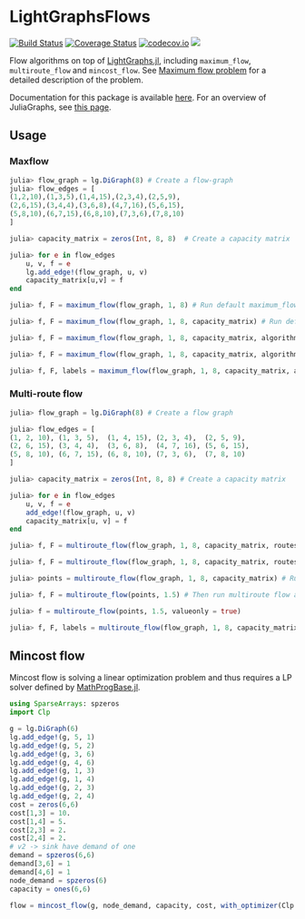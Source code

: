 # LightGraphsFlows

[![Build Status](https://travis-ci.org/JuliaGraphs/LightGraphsFlows.jl.svg?branch=master)](https://travis-ci.org/JuliaGraphs/LightGraphsFlows.jl)
[![Coverage Status](https://coveralls.io/repos/github/JuliaGraphs/LightGraphsFlows.jl/badge.svg?branch=master)](https://coveralls.io/github/JuliaGraphs/LightGraphsFlows.jl?branch=master)
[![codecov.io](http://codecov.io/github/JuliaGraphs/LightGraphsFlows.jl/coverage.svg?branch=master)](http://codecov.io/github/JuliaGraphs/LightGraphsFlows.jl?branch=master)
[![](https://img.shields.io/badge/docs-latest-blue.svg)](https://juliagraphs.github.io/LightGraphsFlows.jl/dev/)

Flow algorithms on top of [LightGraphs.jl](https://github.com/JuliaGraphs/LightGraphs.jl),
including `maximum_flow`, `multiroute_flow` and `mincost_flow`. 
See [Maximum flow problem](https://en.wikipedia.org/wiki/Maximum_flow_problem)
for a detailed description of the problem.

Documentation for this package is available [here](https://juliagraphs.github.io/LightGraphsFlows.jl/latest/). For an overview of JuliaGraphs, see [this page](https://juliagraphs.github.io/).

## Usage

### Maxflow 

```julia
julia> flow_graph = lg.DiGraph(8) # Create a flow-graph
julia> flow_edges = [
(1,2,10),(1,3,5),(1,4,15),(2,3,4),(2,5,9),
(2,6,15),(3,4,4),(3,6,8),(4,7,16),(5,6,15),
(5,8,10),(6,7,15),(6,8,10),(7,3,6),(7,8,10)
]

julia> capacity_matrix = zeros(Int, 8, 8)  # Create a capacity matrix

julia> for e in flow_edges
    u, v, f = e
    lg.add_edge!(flow_graph, u, v)
    capacity_matrix[u,v] = f
end

julia> f, F = maximum_flow(flow_graph, 1, 8) # Run default maximum_flow (push-relabel) without the capacity_matrix

julia> f, F = maximum_flow(flow_graph, 1, 8, capacity_matrix) # Run default maximum_flow with the capacity_matrix

julia> f, F = maximum_flow(flow_graph, 1, 8, capacity_matrix, algorithm=EdmondsKarpAlgorithm()) # Run Edmonds-Karp algorithm

julia> f, F = maximum_flow(flow_graph, 1, 8, capacity_matrix, algorithm=DinicAlgorithm()) # Run Dinic's algorithm

julia> f, F, labels = maximum_flow(flow_graph, 1, 8, capacity_matrix, algorithm=BoykovKolmogorovAlgorithm()) # Run Boykov-Kolmogorov algorithm
```

### Multi-route flow

```julia
julia> flow_graph = lg.DiGraph(8) # Create a flow graph

julia> flow_edges = [
(1, 2, 10), (1, 3, 5),  (1, 4, 15), (2, 3, 4),  (2, 5, 9),
(2, 6, 15), (3, 4, 4),  (3, 6, 8),  (4, 7, 16), (5, 6, 15),
(5, 8, 10), (6, 7, 15), (6, 8, 10), (7, 3, 6),  (7, 8, 10)
]

julia> capacity_matrix = zeros(Int, 8, 8) # Create a capacity matrix

julia> for e in flow_edges
    u, v, f = e
    add_edge!(flow_graph, u, v)
    capacity_matrix[u, v] = f
end

julia> f, F = multiroute_flow(flow_graph, 1, 8, capacity_matrix, routes = 2) # Run default multiroute_flow with an integer number of routes = 2

julia> f, F = multiroute_flow(flow_graph, 1, 8, capacity_matrix, routes = 1.5) # Run default multiroute_flow with a noninteger number of routes = 1.5

julia> points = multiroute_flow(flow_graph, 1, 8, capacity_matrix) # Run default multiroute_flow for all the breaking points values

julia> f, F = multiroute_flow(points, 1.5) # Then run multiroute flow algorithm for any positive number of routes

julia> f = multiroute_flow(points, 1.5, valueonly = true)

julia> f, F, labels = multiroute_flow(flow_graph, 1, 8, capacity_matrix, algorithm = BoykovKolmogorovAlgorithm(), routes = 2) # Run multiroute flow algorithm using Boykov-Kolmogorov algorithm as maximum_flow routine
```

## Mincost flow

Mincost flow is solving a linear optimization problem and thus requires a LP solver
defined by [MathProgBase.jl](http://mathprogbasejl.readthedocs.io).

```julia
using SparseArrays: spzeros
import Clp

g = lg.DiGraph(6)
lg.add_edge!(g, 5, 1)
lg.add_edge!(g, 5, 2)
lg.add_edge!(g, 3, 6)
lg.add_edge!(g, 4, 6)
lg.add_edge!(g, 1, 3)
lg.add_edge!(g, 1, 4)
lg.add_edge!(g, 2, 3)
lg.add_edge!(g, 2, 4)
cost = zeros(6,6)
cost[1,3] = 10.
cost[1,4] = 5.
cost[2,3] = 2.
cost[2,4] = 2.
# v2 -> sink have demand of one
demand = spzeros(6,6)
demand[3,6] = 1
demand[4,6] = 1
node_demand = spzeros(6)
capacity = ones(6,6)

flow = mincost_flow(g, node_demand, capacity, cost, with_optimizer(Clp.Optimizer), edge_demand=demand, source_nodes=[5], sink_nodes=[6])
```
